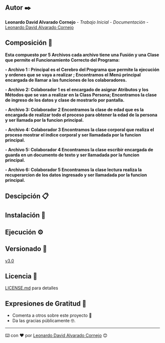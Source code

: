 ## Autor ✒️

**Leonardo David Alvarado Cornejo** - *Trabajo Inicial* - *Documentación* - [Leonardo David Alvarado Cornejo](https://github.com/Leonardo-David-Alvarado-Cornejo)

## Composición 🚀

**Esta compuesto por 5 Archivos cada archivo tiene una Fusión y una Clase que permite el Funcionamiento Correcto del Programa:**

**- Archivo 1 : Principal es el Cerebro del Programa que permite la ejecución y ordenes que se vaya a realizar ; Encontramos el Menú principal encargada de llamar a las funciones de los colaboradores.**

**- Archivo 2: Colaborador 1 es el encargado de asignar Atributos y los Métodos que se van a realizar en la Class Persona; Encontramos la clase de ingreso de los datos y clase de mostrarlo por pantalla.**

**- Archivo 3: Colaborador 2 Encontramos la clase de edad que es la encargada de realizar todo el proceso para obtener la edad de la persona y ser llamada por la funcion principal.**

**- Archivo 4: Colaborador 3 Encontramos la clase corporal que realiza el proceso mostrar el índice corporal y ser llamadada por la funcion principal.**

**- Archivo 5: Colaborador 4 Encontramos la clase escribir encargada de guarda en un documento de texto y ser llamadada por la funcion principal.**

**- Archivo 6: Colaborador 5 Encontramos la clase lectura realiza la recuperarcion de los  datos ingresado y ser llamadada por la funcion principal.**

## Descipción  📋

## Instalación 🔧

## Ejecución ⚙️

## Versionado 📌

[v3.0](https://github.com/Leonardo-David-Alvarado-Cornejo/C2.2-Actividad/tags)

## Licencia 📄

[LICENSE.md](https://github.com/Leonardo-David-Alvarado-Cornejo/C2.2-Actividad/blob/main/LICENSE) para detalles

## Expresiones de Gratitud 🎁

* Comenta a otros sobre este proyecto 📢
* Da las gracias públicamente 🤓.

---
⌨️ con ❤️ por [Leonardo David Alvarado Cornejo](https://github.com/Leonardo-David-Alvarado-Cornejo) 😊
